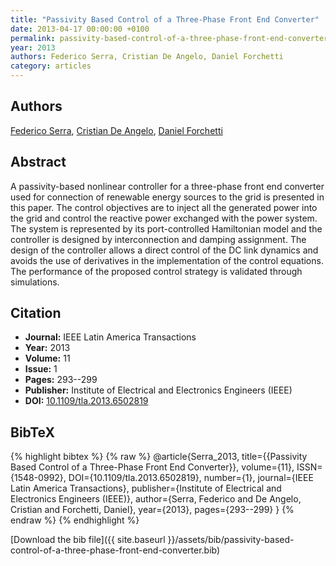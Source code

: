 ```yaml
---
title: "Passivity Based Control of a Three-Phase Front End Converter"
date: 2013-04-17 00:00:00 +0100
permalink: passivity-based-control-of-a-three-phase-front-end-converter
year: 2013
authors: Federico Serra, Cristian De Angelo, Daniel Forchetti
category: articles
---
```

 
## Authors
[Federico Serra](authors/federico-m-serra), [Cristian De Angelo](authors/cristian-h-de-angelo), [Daniel Forchetti](authors/daniel-g-forchetti)
 
## Abstract
A passivity-based nonlinear controller for a three-phase front end converter used for connection of renewable energy sources to the grid is presented in this paper. The control objectives are to inject all the generated power into the grid and control the reactive power exchanged with the power system. The system is represented by its port-controlled Hamiltonian model and the controller is designed by interconnection and damping assignment. The design of the controller allows a direct control of the DC link dynamics and avoids the use of derivatives in the implementation of the control equations. The performance of the proposed control strategy is validated through simulations.
 
## Citation
- **Journal:** IEEE Latin America Transactions
- **Year:** 2013
- **Volume:** 11
- **Issue:** 1
- **Pages:** 293--299
- **Publisher:** Institute of Electrical and Electronics Engineers (IEEE)
- **DOI:** [10.1109/tla.2013.6502819](https://doi.org/10.1109/tla.2013.6502819)
 
## BibTeX
{% highlight bibtex %}
{% raw %}
@article{Serra_2013,
  title={{Passivity Based Control of a Three-Phase Front End Converter}},
  volume={11},
  ISSN={1548-0992},
  DOI={10.1109/tla.2013.6502819},
  number={1},
  journal={IEEE Latin America Transactions},
  publisher={Institute of Electrical and Electronics Engineers (IEEE)},
  author={Serra, Federico and De Angelo, Cristian and Forchetti, Daniel},
  year={2013},
  pages={293--299}
}
{% endraw %}
{% endhighlight %}
 
[Download the bib file]({{ site.baseurl }}/assets/bib/passivity-based-control-of-a-three-phase-front-end-converter.bib)
 
